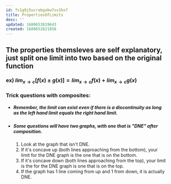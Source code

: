 ```yaml
---
id: fs1g9j5ucrabgakw7xv1hx7
title: PropertiesOfLimits
desc: ''
updated: 1680653819643
created: 1680652821858
---
```

## The properties themsleves are self explanatory, just split one limit into two based on the original function

### ex) $lim_{x\to c}[f(x)\pm g(x)] = lim_{x\to c}f(x) + lim_{x\to c}g(x)$

### Trick questions with composites:

* ##### Remember, the limit can exist even if there is a discontinuity as long as the left hand limit equals the right hand limit.

* ##### Some questions will have two graphs, with one that is "DNE" after composition. 
    1. Look at the graph that isn't DNE.
    2. If it's concave up (both lines approaching from the bottom), your limit for the DNE graph is the one that is on the bottom.
    3. If it's concave down (both lines approaching from the top), your limit is the for the DNE graph is one that is on the top.
    4. If the graph has 1 line coming from up and 1 from down, it is actually DNE.